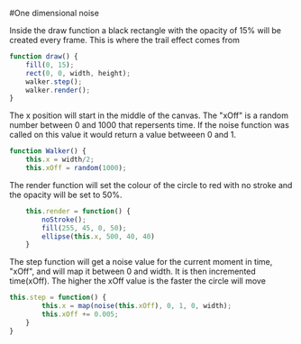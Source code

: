 #One dimensional noise

Inside the draw function a black rectangle with the opacity of 15% will be created every frame. This is where the trail effect comes from
```js
function draw() {
    fill(0, 15);
    rect(0, 0, width, height);
    walker.step();
    walker.render();
}
```

The x position will start in the middle of the canvas. The "xOff" is a random number between 0 and 1000 that repersents time. If the noise function was called on this value it would return a value betweeen 0 and 1. 
```js
function Walker() {
    this.x = width/2;
    this.xOff = random(1000);
```

The render function will set the colour of the circle to red with no stroke and the opacity will be set to 50%.

```js
    this.render = function() {
        noStroke();
        fill(255, 45, 0, 50);
        ellipse(this.x, 500, 40, 40)
    }
```
The step function will get a noise value for the current moment in time, "xOff", and will map it between 0 and width. It is then incremented time(xOff). The higher the xOff value is the faster the circle will move

```js
this.step = function() {
        this.x = map(noise(this.xOff), 0, 1, 0, width);
        this.xOff += 0.005;
    }
}
```
